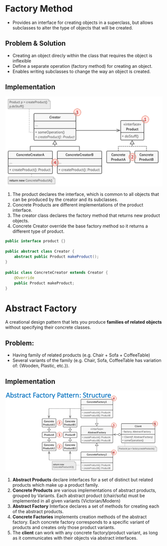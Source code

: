 # Factory Method
* Provides an interface for creating objects in a superclass, but allows subclasses to alter the type of objects that will be created.
## Problem & Solution
* Creating an object direcly within the class that requires the object is inflexible
* Define a separate operation (factory method) for creating an object.
* Enables writing subclasses to change the way an object is created.
## Implementation
![Alt text](image.png)
1. The product declares the interface, which is common to all objects that can be produced by the creator and its subclasses.
2. Concrete Products are different implementations of the product interface.
3. The creator class declares the factory method that returns new product objects.
4. Concrete Creator override the base factory method so it returns a different type of product.
```java
public interface product {}

public abstract class Creator {
    abstract public Product makeProduct();
}

public class ConcreteCreator extends Creator {
    @Override
    public Product makeProduct;
}
```
# Abstract Factory
A creational design pattern that lets you produce **families of related objects** without specifying their concrete classes.

## Problem:
* Having family of related products (e.g. Chair + Sofa + CoffeeTable)
* Several variants of the family (e.g. Chair, Sofa, CoffeeTable has variation of: {Wooden, Plastic, etc.}).

##  Implementation
![Alt text](image-1.png)
1. **Abstract Products** declare interfaces for a set of distinct but related products which make up a product family.
2. **Concrete Products** are various implementations of abstract products, grouped by Variants. Each abstract product (chair/sofa) must be implemented in all given variants (Victorian/Modern)
3. **Abstract Factory** Interface declares a set of methods for creating each of the abstract products.
4. **Concrete Factories** implements creation methods of the abstract factory. Each concrete factory corresponds to a specific variant of products and creates only those product variants.
5. The **client** can work with any concrete factory/product variant, as long as it communicates with their objects via abstract interfaces.

